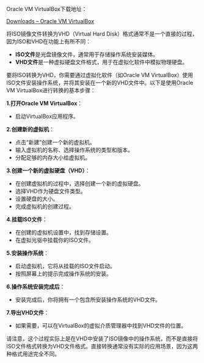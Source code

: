 

Oracle VM VirtualBox下载地址：

[Downloads – Oracle VM VirtualBox](https://www.virtualbox.org/wiki/Downloads)



将ISO镜像文件转换为VHD（Virtual Hard Disk）格式通常不是一个直接的过程，因为ISO和VHD在功能上有所不同：

- **ISO文件**是光盘镜像文件，通常用于存储操作系统安装媒体。
- **VHD文件**是一种虚拟硬盘文件格式，用于在虚拟化软件中模拟物理硬盘。

要将ISO转换为VHD，你需要通过虚拟化软件（如Oracle VM VirtualBox）使用ISO文件安装操作系统，并将其安装在一个新的VHD文件中。以下是使用Oracle VM VirtualBox进行转换的基本步骤：

**1.打开Oracle VM VirtualBox**：

- 启动VirtualBox应用程序。

**2.创建新的虚拟机**：

- 点击“新建”创建一个新的虚拟机。
- 输入虚拟机的名称、选择操作系统的类型和版本。
- 分配足够的内存大小给虚拟机。

**3.创建一个新的虚拟硬盘（VHD）**：

- 在创建虚拟机的过程中，选择创建一个新的虚拟硬盘。
- 选择VHD作为硬盘文件类型。
- 设置硬盘的大小。
- 完成虚拟机的创建过程。

**4.挂载ISO文件**：

- 在创建的虚拟机设置中，找到存储设置。
- 在虚拟光驱中挂载你的ISO文件。

**5.安装操作系统**：

- 启动虚拟机，它将从挂载的ISO文件启动。
- 按照屏幕上的提示完成操作系统的安装。

**6.操作系统安装完成后**：

- 安装完成后，你将拥有一个包含所安装操作系统的VHD文件。

**7.导出VHD文件**：

- 如果需要，可以在VirtualBox的虚拟介质管理器中找到VHD文件的位置。

请注意，这个过程实际上是在VHD中安装了ISO镜像中的操作系统，而不是直接将ISO文件格式转换为VHD文件格式。直接转换通常没有实际的应用场景，因为这两种格式用途完全不同。